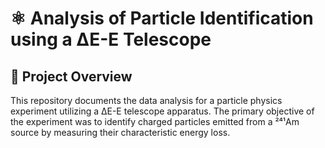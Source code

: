 # ⚛️ Analysis of Particle Identification using a ΔE-E Telescope
## 📖 Project Overview
This repository documents the data analysis for a particle physics experiment utilizing a ΔE-E telescope apparatus. The primary objective of the experiment was to identify charged particles emitted from a ²⁴¹Am source by measuring their characteristic energy loss.


